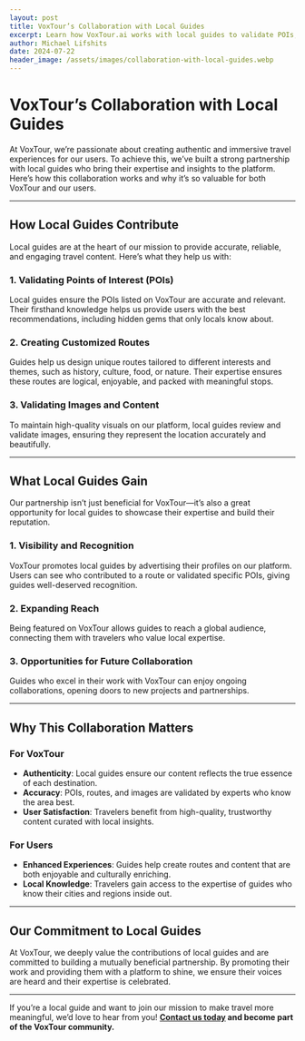 ```yaml
---
layout: post
title: VoxTour’s Collaboration with Local Guides
excerpt: Learn how VoxTour.ai works with local guides to validate POIs, create routes, and ensure high-quality content while providing recognition and opportunities for guides.
author: Michael Lifshits
date: 2024-07-22
header_image: /assets/images/collaboration-with-local-guides.webp
---
```

# VoxTour’s Collaboration with Local Guides

At VoxTour, we’re passionate about creating authentic and immersive travel experiences for our users. To achieve this, we’ve built a strong partnership with local guides who bring their expertise and insights to the platform. Here’s how this collaboration works and why it’s so valuable for both VoxTour and our users.

---

## How Local Guides Contribute

Local guides are at the heart of our mission to provide accurate, reliable, and engaging travel content. Here’s what they help us with:

### **1. Validating Points of Interest (POIs)**
Local guides ensure the POIs listed on VoxTour are accurate and relevant. Their firsthand knowledge helps us provide users with the best recommendations, including hidden gems that only locals know about.

### **2. Creating Customized Routes**
Guides help us design unique routes tailored to different interests and themes, such as history, culture, food, or nature. Their expertise ensures these routes are logical, enjoyable, and packed with meaningful stops.

### **3. Validating Images and Content**
To maintain high-quality visuals on our platform, local guides review and validate images, ensuring they represent the location accurately and beautifully.

---

## What Local Guides Gain

Our partnership isn’t just beneficial for VoxTour—it’s also a great opportunity for local guides to showcase their expertise and build their reputation.

### **1. Visibility and Recognition**
VoxTour promotes local guides by advertising their profiles on our platform. Users can see who contributed to a route or validated specific POIs, giving guides well-deserved recognition.

### **2. Expanding Reach**
Being featured on VoxTour allows guides to reach a global audience, connecting them with travelers who value local expertise.

### **3. Opportunities for Future Collaboration**
Guides who excel in their work with VoxTour can enjoy ongoing collaborations, opening doors to new projects and partnerships.

---

## Why This Collaboration Matters

### **For VoxTour**
- **Authenticity**: Local guides ensure our content reflects the true essence of each destination.
- **Accuracy**: POIs, routes, and images are validated by experts who know the area best.
- **User Satisfaction**: Travelers benefit from high-quality, trustworthy content curated with local insights.

### **For Users**
- **Enhanced Experiences**: Guides help create routes and content that are both enjoyable and culturally enriching.
- **Local Knowledge**: Travelers gain access to the expertise of guides who know their cities and regions inside out.

---

## Our Commitment to Local Guides

At VoxTour, we deeply value the contributions of local guides and are committed to building a mutually beneficial partnership. By promoting their work and providing them with a platform to shine, we ensure their voices are heard and their expertise is celebrated.

---

If you’re a local guide and want to join our mission to make travel more meaningful, we’d love to hear from you! **[Contact us today](https://support.voxtour.ai/contact-us.html) and become part of the VoxTour community.**
